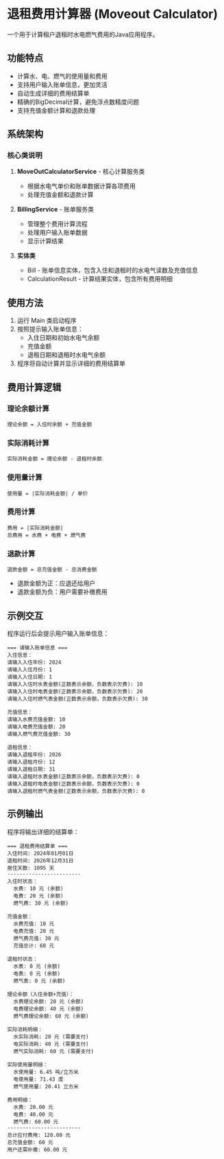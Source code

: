 # 退租费用计算器 (Moveout Calculator)

一个用于计算租户退租时水电燃气费用的Java应用程序。

## 功能特点

- 计算水、电、燃气的使用量和费用
- 支持用户输入账单信息，更加灵活
- 自动生成详细的费用结算单
- 精确的BigDecimal计算，避免浮点数精度问题
- 支持充值金额计算和退款处理

## 系统架构

### 核心类说明

1. **MoveOutCalculatorService** - 核心计算服务类
    - 根据水电气单价和账单数据计算各项费用
    - 处理充值金额和退款计算

2. **BillingService** - 账单服务类
    - 管理整个费用计算流程
    - 处理用户输入账单数据
    - 显示计算结果

3. **实体类**
    - Bill - 账单信息实体，包含入住和退租时的水电气读数及充值信息
    - CalculationResult - 计算结果实体，包含所有费用明细

## 使用方法

1. 运行 Main 类启动程序
2. 按照提示输入账单信息：
    - 入住日期和初始水电气余额
    - 充值金额
    - 退租日期和退租时水电气余额
3. 程序将自动计算并显示详细的费用结算单

## 费用计算逻辑

### 理论余额计算
```
理论余额 = 入住时余额 + 充值金额
```


### 实际消耗计算
```
实际消耗金额 = 理论余额 - 退租时余额
```


### 使用量计算
```
使用量 = |实际消耗金额| / 单价
```


### 费用计算
```
费用 = |实际消耗金额|
总费用 = 水费 + 电费 + 燃气费
```


### 退款计算
```
退款金额 = 总充值金额 - 总消费金额
```


- 退款金额为正：应退还给用户
- 退款金额为负：用户需要补缴费用

## 示例交互

程序运行后会提示用户输入账单信息：

```
=== 请输入账单信息 ===
入住信息：
请输入入住年份: 2024
请输入入住月份: 1
请输入入住日期: 1
请输入入住时水表金额(正数表示余额，负数表示欠费): 10
请输入入住时电表金额(正数表示余额，负数表示欠费): 20
请输入入住时燃气表金额(正数表示余额，负数表示欠费): 30

充值信息：
请输入水费充值金额: 10
请输入电费充值金额: 20
请输入燃气费充值金额: 30

退租信息：
请输入退租年份: 2026
请输入退租月份: 12
请输入退租日期: 31
请输入退租时水表金额(正数表示余额，负数表示欠费): 0
请输入退租时电表金额(正数表示余额，负数表示欠费): 0
请输入退租时燃气表金额(正数表示余额，负数表示欠费): 0
```


## 示例输出

程序将输出详细的结算单：

```
=== 退租费用结算单 ===
入住时间: 2024年01月01日
退租时间: 2026年12月31日
居住天数: 1095 天
------------------------
入住时状态：
  水费: 10 元 (余额)
  电费: 20 元 (余额)
  燃气费: 30 元 (余额)

充值金额：
  水费充值: 10 元
  电费充值: 20 元
  燃气费充值: 30 元
  充值总计: 60 元

退租时状态：
  水表: 0 元 (余额)
  电表: 0 元 (余额)
  燃气表: 0 元 (余额)

理论余额（入住余额+充值）：
  水费理论余额: 20 元 (余额)
  电费理论余额: 40 元 (余额)
  燃气费理论余额: 60 元 (余额)

实际消耗明细：
  水实际消耗: 20 元 (需要支付)
  电实际消耗: 40 元 (需要支付)
  燃气实际消耗: 60 元 (需要支付)

实际使用量明细：
  水使用量: 6.45 吨/立方米
  电使用量: 71.43 度
  燃气使用量: 20.41 立方米

费用明细：
  水费: 20.00 元
  电费: 40.00 元
  燃气费: 60.00 元
------------------------
总计应付费用: 120.00 元
总充值金额: 60 元
用户还需补缴: 60.00 元
```
